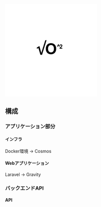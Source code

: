 <img src="https://github.com/MCOrtCloud/.github/blob/main/profile/images/icon.png" width="300">  

## 構成
### アプリケーション部分
#### インフラ
Docker環境
-> Cosmos
#### Webアプリケーション
Laravel
-> Gravity

### バックエンドAPI
#### API
